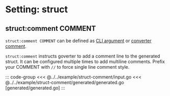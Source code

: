 # Setting: struct

## struct:comment COMMENT

`struct:comment COMMENT` can be defined as [CLI argument](./define-settings.md#cli)
or [converter comment](./define-settings.md#converter).

`struct:comment` instructs goverter to add a comment line to the generated
struct. It can be configured multiple times to add multiline comments. Prefix
your COMMENT with `//` to force single line comment style.

::: code-group
<<< @../../example/struct-comment/input.go
<<< @../../example/struct-comment/generated/generated.go [generated/generated.go]
:::
